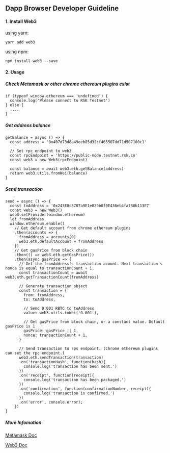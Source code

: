 ## Dapp Browser Developer Guideline

#### 1. Install Web3

using yarn: 

```
yarn add web3
```
using npm:

```
npm install web3 --save
```

#### 2. Usage

##### Check Metamask or other chrome ethereum plugins exist

```
if (typeof window.ethereum === 'undefined') {
  console.log('Please connect to RSK Testnet')
} else {
  ....
}
```

##### Get address balance

```
getBalance = async () => {
  const address = '0x407d73d8a49eeb85d32cf465507dd71d507100c1'
  
  // Set rpc endpoint to web3
  const rpcEndpoint = 'https://public-node.testnet.rsk.co'
  const web3 = new Web3(rpcEndpoint)
  
  const balance = await web3.eth.getBalance(address)
  return web3.utils.fromWei(balance)
}
```

##### Send transaction

```
send = async () => {
  const toAddress = '0x243E0c3707a9E1e029b0f0E436eb4fa730b113E7'
  const web3 = new Web3()
  web3.setProvider(window.ethereum)
  let fromAddress
  window.ethereum.enable()
    // Get default account from chrome ethereum plugins
    .then(accounts => {
      fromAddress = accounts[0]
      web3.eth.defaultAccount = fromAddress
    })
    // Get gasPrice from block chain
    .then(() => web3.eth.getGasPrice())
    .then(async gasPrice => {
      // Get the fromAddress's transaction acount. Next transaction's nonce is equal to transactionCount + 1.
      const transactionCount = await web3.eth.getTransactionCount(fromAddress)

      // Generate transaction object
      const transaction = {
        from: fromAddress,
        to: toAddress,
        
        // Send 0.001 RBTC to toAddress
        value: web3.utils.toWei('0.001'),

        // Get gasPrice from block chain, or a constant value. Default gasPrice is 1
        gasPrice: gasPrice || 1,
        nonce: transactionCount + 1,
      }

      // Send transaction to rps endpoint. (Chrome ethereum plugins can set the rpc endpoint.)
      web3.eth.sendTransaction(transaction)
      .on('transactionHash', function(hash){
        console.log('transaction has been sent.')
      })
      .on('receipt', function(receipt){
        console.log('transaction has been packaged.')
      })
      .on('confirmation', function(confirmationNumber, receipt){
        console.log('transaction is confirmed.')
      })
      .on('error', console.error);
    })
}
```

##### More Infomation

[Metamask Doc](https://docs.metamask.io/guide/)

[Web3 Doc](https://web3js.readthedocs.io/en/v1.2.6/getting-started.html)
